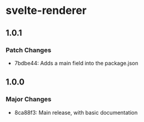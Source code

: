 # svelte-renderer

## 1.0.1

### Patch Changes

- 7bdbe44: Adds a main field into the package.json

## 1.0.0

### Major Changes

- 8ca88f3: Main release, with basic documentation

